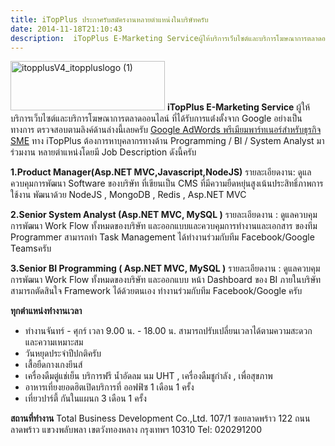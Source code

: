 ```yaml
---
title: iTopPlus ประกาศรับสมัครงานหลายตำแหน่งในบริษัทครับ
date: 2014-11-18T21:10:43
description:  iTopPlus E-Marketing Serviceผู้ให้บริการเว็บไซต์และบริการโฆษณาการตลาดออนไลน์ ที่ได้รับการแต่่งตั้งจาก Google อย่างเป็นทางการ ตรวจสอบตามลิงค์ด้านล่างนี้เลยครับ Google AdWords พรีเมียมพาร์ทเนอร์สำหรับธ
---
```


<a href="http://www.greanapp.com/wp-content/uploads/2014/11/itopplusV4_itoppluslogo-1.gif"><img src="http://www.greanapp.com/wp-content/uploads/2014/11/itopplusV4_itoppluslogo-1.gif" alt="itopplusV4_itoppluslogo (1)" width="247" height="79" class="alignnone size-full wp-image-231" /></a> 
<strong>iTopPlus E-Marketing Service</strong>
ผู้ให้บริการเว็บไซต์และบริการโฆษณาการตลาดออนไลน์ ที่ได้รับการแต่่งตั้งจาก Google อย่างเป็นทางการ ตรวจสอบตามลิงค์ด้านล่างนี้เลยครับ <a href="http://www.google.co.th/ads/premiersmbpartner/advertisers-findpartner.html#tab=partner-itopplus-com" target="_blank" title="Google AdWords พรีเมียมพาร์ทเนอร์สำหรับธุรกิจ SME">Google AdWords พรีเมียมพาร์ทเนอร์สำหรับธุรกิจ SME</a> ทาง iTopPlus ต้องการหาบุคลากรทางด้าน Programming / BI / System Analyst มาร่วมงาน หลายตำแหน่งโดยมี Job Description ดังนี้ครับ

<strong>1.Product Manager(Asp.NET MVC,Javascript,NodeJS)</strong>
รายละเอียดงาน: ดูแลควบคุมการพัฒนา Software ของบริษัท
ที่เขียนเป็น CMS ที่มีความยืดหยุ่นสูงเน้นประสิทธิ์ภาพการใช้งาน
พัฒนาด้วย NodeJS , MongoDB , Redis , Asp.NET MVC


<strong>2.Senior System Analyst (Asp.NET MVC, MySQL )</strong>
รายละเอียดงาน : ดูแลควบคุมการพัฒนา Work Flow ทั้งหมดของบริษัท
และออกแบบและควบคุมการทำงานและเอกสาร ของทีม Programmer 
สามารถทำ Task Management ได้ทำงานร่วมกับทีม Facebook/Google Teamsครับ


<strong>3.Senior BI Programming ( Asp.NET MVC, MySQL )</strong>
รายละเอียดงาน : ดูแลควบคุมการพัฒนา Work Flow ทั้งหมดของบริษัท
และออกแบบ หน้า Dashboard ของ BI ภายในบริษัท สามารถตัดสินใจ 
Framework ได้ด้วยตนเอง ทำงานร่วมกับทีม Facebook/Google ครับ


<strong>ทุกตำแหน่งทำงานเวลา</strong>
-	ทำงานจันทร์ - ศุกร์ เวลา 9.00 น. - 18.00 น. สามารถปรับเปลี่ยนเวลาได้ตามความสะดวก และความเหมาะสม
-	วันหยุดประจำปีปกติครับ
- เสื้อยืดกางเกงยีนส์	
- เครื่องดืมตู่แช่เย็น บริการฟรี น้ำอัดลม นม UHT , เครื่องดืมชูกำลัง , เพื่อสุขภาพ
- อาหารเที่ยงยอดฮิตเปิดบริการที่ ออฟฟิซ 1 เดือน 1 ครั้ง
- เที่ยวปาร์ตี้ กันในแผนก 3 เดือน 1 ครั้ง

<strong>สถานที่ทำงาน</strong>
Total Business Development Co.,Ltd.
107/1 ซอยลาดพร้าว 122 ถนนลาดพร้าว แขวงพลับพลา เขตวังทองหลาง กรุงเทพฯ 10310 Tel: 020291200
